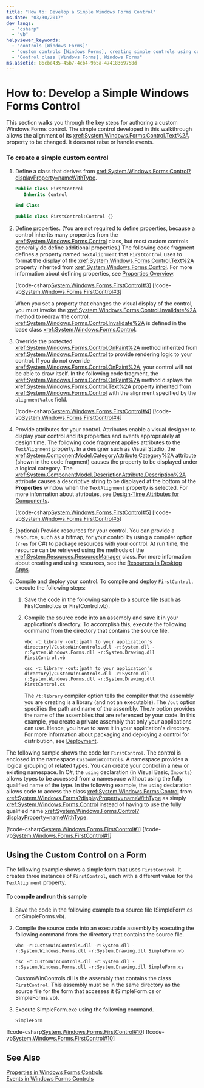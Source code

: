 ```yaml
---
title: "How to: Develop a Simple Windows Forms Control"
ms.date: "03/30/2017"
dev_langs: 
  - "csharp"
  - "vb"
helpviewer_keywords: 
  - "controls [Windows Forms]"
  - "custom controls [Windows Forms], creating simple controls using code"
  - "Control class [Windows Forms], Windows Forms"
ms.assetid: 86cbe435-45b7-4cb4-9b5a-47418369758d
---
```

# How to: Develop a Simple Windows Forms Control
This section walks you through the key steps for authoring a custom Windows Forms control. The simple control developed in this walkthrough allows the alignment of its <xref:System.Windows.Forms.Control.Text%2A> property to be changed. It does not raise or handle events.  
  
### To create a simple custom control  
  
1.  Define a class that derives from <xref:System.Windows.Forms.Control?displayProperty=nameWithType>.  
  
    ```vb  
    Public Class FirstControl  
       Inherits Control  
  
    End Class  
    ```  
  
    ```csharp  
    public class FirstControl:Control {}  
    ```  
  
2.  Define properties. (You are not required to define properties, because a control inherits many properties from the <xref:System.Windows.Forms.Control> class, but most custom controls generally do define additional properties.) The following code fragment defines a property named `TextAlignment` that `FirstControl` uses to format the display of the <xref:System.Windows.Forms.Control.Text%2A> property inherited from <xref:System.Windows.Forms.Control>. For more information about defining properties, see [Properties Overview](http://msdn.microsoft.com/library/8f1a1ff1-0f05-40e0-bfdf-80de8fff7d52).  
  
     [!code-csharp[System.Windows.Forms.FirstControl#3](../../../../samples/snippets/csharp/VS_Snippets_Winforms/System.Windows.Forms.FirstControl/CS/FirstControl.cs#3)]
     [!code-vb[System.Windows.Forms.FirstControl#3](../../../../samples/snippets/visualbasic/VS_Snippets_Winforms/System.Windows.Forms.FirstControl/VB/FirstControl.vb#3)]  
  
     When you set a property that changes the visual display of the control, you must invoke the <xref:System.Windows.Forms.Control.Invalidate%2A> method to redraw the control. <xref:System.Windows.Forms.Control.Invalidate%2A> is defined in the base class <xref:System.Windows.Forms.Control>.  
  
3.  Override the protected <xref:System.Windows.Forms.Control.OnPaint%2A> method inherited from <xref:System.Windows.Forms.Control> to provide rendering logic to your control. If you do not override <xref:System.Windows.Forms.Control.OnPaint%2A>, your control will not be able to draw itself. In the following code fragment, the <xref:System.Windows.Forms.Control.OnPaint%2A> method displays the <xref:System.Windows.Forms.Control.Text%2A> property inherited from <xref:System.Windows.Forms.Control> with the alignment specified by the `alignmentValue` field.  
  
     [!code-csharp[System.Windows.Forms.FirstControl#4](../../../../samples/snippets/csharp/VS_Snippets_Winforms/System.Windows.Forms.FirstControl/CS/FirstControl.cs#4)]
     [!code-vb[System.Windows.Forms.FirstControl#4](../../../../samples/snippets/visualbasic/VS_Snippets_Winforms/System.Windows.Forms.FirstControl/VB/FirstControl.vb#4)]  
  
4.  Provide attributes for your control. Attributes enable a visual designer to display your control and its properties and events appropriately at design time. The following code fragment applies attributes to the `TextAlignment` property. In a designer such as Visual Studio, the <xref:System.ComponentModel.CategoryAttribute.Category%2A> attribute (shown in the code fragment) causes the property to be displayed under a logical category. The <xref:System.ComponentModel.DescriptionAttribute.Description%2A> attribute causes a descriptive string to be displayed at the bottom of the **Properties** window when the `TextAlignment` property is selected. For more information about attributes, see [Design-Time Attributes for Components](http://msdn.microsoft.com/library/12050fe3-9327-4509-9e21-4ee2494b95c3).  
  
     [!code-csharp[System.Windows.Forms.FirstControl#5](../../../../samples/snippets/csharp/VS_Snippets_Winforms/System.Windows.Forms.FirstControl/CS/FirstControl.cs#5)]
     [!code-vb[System.Windows.Forms.FirstControl#5](../../../../samples/snippets/visualbasic/VS_Snippets_Winforms/System.Windows.Forms.FirstControl/VB/FirstControl.vb#5)]  
  
5.  (optional) Provide resources for your control. You can provide a resource, such as a bitmap, for your control by using a compiler option (`/res` for C#) to package resources with your control. At run time, the resource can be retrieved using the methods of the <xref:System.Resources.ResourceManager> class. For more information about creating and using resources, see the [Resources in Desktop Apps](../../../../docs/framework/resources/index.md).  
  
6.  Compile and deploy your control. To compile and deploy `FirstControl,` execute the following steps:  
  
    1.  Save the code in the following sample to a source file (such as FirstControl.cs or FirstControl.vb).  
  
    2.  Compile the source code into an assembly and save it in your application's directory. To accomplish this, execute the following command from the directory that contains the source file.  
  
        ```console  
        vbc -t:library -out:[path to your application's directory]/CustomWinControls.dll -r:System.dll -r:System.Windows.Forms.dll -r:System.Drawing.dll FirstControl.vb  
        ```  
  
        ```console 
        csc -t:library -out:[path to your application's directory]/CustomWinControls.dll -r:System.dll -r:System.Windows.Forms.dll -r:System.Drawing.dll FirstControl.cs  
        ```  
  
         The `/t:library` compiler option tells the compiler that the assembly you are creating is a library (and not an executable). The `/out` option specifies the path and name of the assembly. The`/r` option provides the name of the assemblies that are referenced by your code. In this example, you create a private assembly that only your applications can use. Hence, you have to save it in your application's directory. For more information about packaging and deploying a control for distribution, see [Deployment](../../../../docs/framework/deployment/index.md).  
  
 The following sample shows the code for `FirstControl`. The control is enclosed in the namespace `CustomWinControls`. A namespace provides a logical grouping of related types. You can create your control in a new or existing namespace. In C#, the `using` declaration (in Visual Basic, `Imports`) allows types to be accessed from a namespace without using the fully qualified name of the type. In the following example, the `using` declaration allows code to access the class <xref:System.Windows.Forms.Control> from <xref:System.Windows.Forms?displayProperty=nameWithType> as simply <xref:System.Windows.Forms.Control> instead of having to use the fully qualified name <xref:System.Windows.Forms.Control?displayProperty=nameWithType>.  
  
 [!code-csharp[System.Windows.Forms.FirstControl#1](../../../../samples/snippets/csharp/VS_Snippets_Winforms/System.Windows.Forms.FirstControl/CS/FirstControl.cs#1)]
 [!code-vb[System.Windows.Forms.FirstControl#1](../../../../samples/snippets/visualbasic/VS_Snippets_Winforms/System.Windows.Forms.FirstControl/VB/FirstControl.vb#1)]  
  
## Using the Custom Control on a Form  
 The following example shows a simple form that uses `FirstControl`. It creates three instances of `FirstControl`, each with a different value for the `TextAlignment` property.  
  
#### To compile and run this sample  
  
1.  Save the code in the following example to a source file (SimpleForm.cs or SimpleForms.vb).  
  
2.  Compile the source code into an executable assembly by executing the following command from the directory that contains the source file.  
  
    ```console  
    vbc -r:CustomWinControls.dll -r:System.dll -r:System.Windows.Forms.dll -r:System.Drawing.dll SimpleForm.vb  
    ```  
  
    ```console 
    csc -r:CustomWinControls.dll -r:System.dll -r:System.Windows.Forms.dll -r:System.Drawing.dll SimpleForm.cs  
    ```  
  
     CustomWinControls.dll is the assembly that contains the class `FirstControl`. This assembly must be in the same directory as the source file for the form that accesses it (SimpleForm.cs or SimpleForms.vb).  
  
3.  Execute SimpleForm.exe using the following command.  
  
    ```console
    SimpleForm  
    ```  
  
 [!code-csharp[System.Windows.Forms.FirstControl#10](../../../../samples/snippets/csharp/VS_Snippets_Winforms/System.Windows.Forms.FirstControl/CS/SimpleForm.cs#10)]
 [!code-vb[System.Windows.Forms.FirstControl#10](../../../../samples/snippets/visualbasic/VS_Snippets_Winforms/System.Windows.Forms.FirstControl/VB/SimpleForm.vb#10)]  
  
## See Also  
 [Properties in Windows Forms Controls](../../../../docs/framework/winforms/controls/properties-in-windows-forms-controls.md)  
 [Events in Windows Forms Controls](../../../../docs/framework/winforms/controls/events-in-windows-forms-controls.md)
